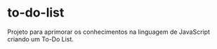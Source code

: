 # to-do-list
Projeto para aprimorar os conhecimentos na linguagem de JavaScript criando um To-Do List.

